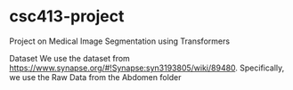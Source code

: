 # csc413-project
Project on Medical Image Segmentation using Transformers

Dataset 
We use the dataset from https://www.synapse.org/#!Synapse:syn3193805/wiki/89480. Specifically, we use the Raw Data from the Abdomen folder
